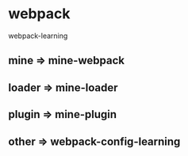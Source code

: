 # webpack
webpack-learning

## mine => mine-webpack

## loader => mine-loader

## plugin => mine-plugin

## other => webpack-config-learning
